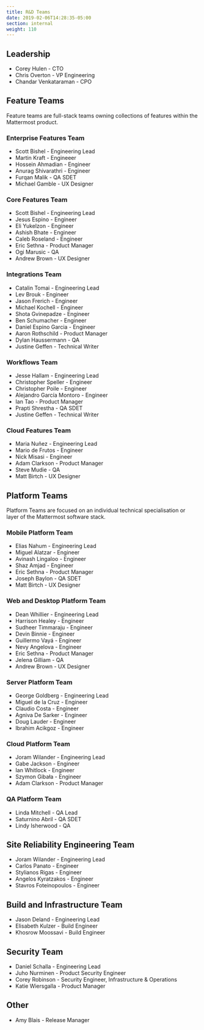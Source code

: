```yaml
---
title: R&D Teams
date: 2019-02-06T14:28:35-05:00
section: internal
weight: 110
---
```


## Leadership

* Corey Hulen - CTO
* Chris Overton - VP Engineering
* Chandar Venkataraman - CPO

## Feature Teams

Feature teams are full-stack teams owning collections of features within the Mattermost product.

### Enterprise Features Team

* Scott Bishel - Engineering Lead
* Martin Kraft - Engineeer
* Hossein Ahmadian - Engineer
* Anurag Shivarathri - Engineer
* Furqan Malik - QA SDET
* Michael Gamble - UX Designer

### Core Features Team

* Scott Bishel - Engineering Lead
* Jesus Espino - Engineer
* Eli Yukelzon - Engineer
* Ashish Bhate - Engineer
* Caleb Roseland - Engineer
* Eric Sethna - Product Manager
* Ogi Marusic - QA
* Andrew Brown - UX Designer

### Integrations Team

* Catalin Tomai - Engineering Lead
* Lev Brouk - Engineer
* Jason Frerich - Engineer
* Michael Kochell - Engineer
* Shota Gvinepadze - Engineer
* Ben Schumacher - Engineer
* Daniel Espino Garcia - Engineer
* Aaron Rothschild - Product Manager
* Dylan Haussermann - QA
* Justine Geffen - Technical Writer

### Workflows Team

* Jesse Hallam - Engineering Lead
* Christopher Speller - Engineer
* Christopher Poile - Engineer
* Alejandro García Montoro - Engineer
* Ian Tao - Product Manager
* Prapti Shrestha - QA SDET
* Justine Geffen - Technical Writer

### Cloud Features Team

* Maria Nuñez - Engineering Lead
* Mario de Frutos - Engineer
* Nick Misasi - Engineer
* Adam Clarkson - Product Manager
* Steve Mudie - QA 
* Matt Birtch - UX Designer

## Platform Teams

Platform Teams are focused on an individual technical specialisation or layer of the Mattermost software stack.

### Mobile Platform Team

* Elias Nahum - Engineering Lead
* Miguel Alatzar - Engineer
* Avinash Lingaloo - Engineer
* Shaz Amjad - Engineer
* Eric Sethna - Product Manager
* Joseph Baylon - QA SDET
* Matt Birtch - UX Designer

### Web and Desktop Platform Team

* Dean Whillier - Engineering Lead
* Harrison Healey - Engineer
* Sudheer Timmaraju - Engineer
* Devin Binnie - Engineer
* Guillermo Vayá - Engineer
* Nevy Angelova - Engineer
* Eric Sethna - Product Manager
* Jelena Gilliam - QA
* Andrew Brown - UX Designer

### Server Platform Team

* George Goldberg - Engineering Lead
* Miguel de la Cruz - Engineer
* Claudio Costa - Engineer
* Agniva De Sarker - Engineer
* Doug Lauder - Engineer
* Ibrahim Acikgoz - Engineer

### Cloud Platform Team

* Joram Wilander - Engineering Lead
* Gabe Jackson - Engineer
* Ian Whitlock - Engineer
* Szymon Gibała - Engineer
* Adam Clarkson - Product Manager

### QA Platform Team

* Linda Mitchell - QA Lead
* Saturnino Abril - QA SDET
* Lindy Isherwood - QA

## Site Reliability Engineering Team

* Joram Wilander - Engineering Lead
* Carlos Panato - Engineer
* Stylianos Rigas - Engineer
* Angelos Kyratzakos - Engineer
* Stavros Foteinopoulos - Engineer

## Build and Infrastructure Team

* Jason Deland - Engineering Lead
* Elisabeth Kulzer - Build Engineer
* Khosrow Moossavi - Build Engineer

## Security Team

* Daniel Schalla - Engineering Lead
* Juho Nurminen - Product Security Engineer
* Corey Robinson - Security Engineer, Infrastructure & Operations
* Katie Wiersgalla - Product Manager

## Other

* Amy Blais - Release Manager
